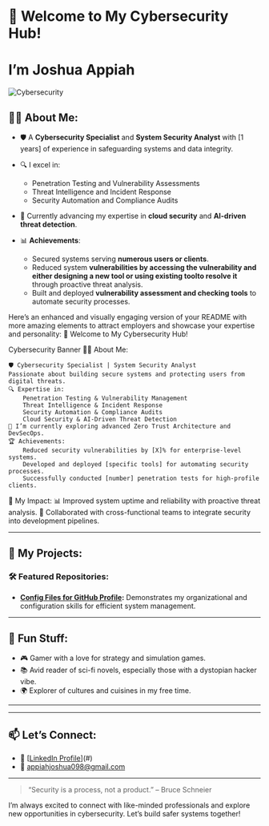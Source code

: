 # 👋 Welcome to My Cybersecurity Hub!

# I’m Joshua Appiah 

![Cybersecurity](https://media-hosting.imagekit.io/be8e954a9862426c/CYBERSECURITY.png?Expires=1840102278&Key-Pair-Id=K2ZIVPTIP2VGHC&Signature=XlVtzJbGdW3VhiMzZ1RKvN-Y9WkH0PihPL7I~XHUfEIG5fAdHh8m1k~1UsStQt1mW21uv8y4cYTAufc7WnIoWTU0jdosbi0Kx-VKaiSALoePSkvnEaXoVVHiC1yOMCVo19pOdp1jxnGYTF6SgZ5uGPM~QvqEu7fwFOt-cW1EowAAXf2Frv7okN3f6gdwgtG~xEFKFuTjLd4hTPqr3iU5L2zPcpbx2T6Ypwo2w2X4C9RrpaaXr4uKNU1-gf75L7I~IXxo-i6pDUwL1ubCQ0YLRc~~RvENx4-bbyJuzw-iBvdioY5u2-KpiVXFN8bxPBEcY9j9Ig-2mnuW9SoiPSEDkA__) <!-- Replace this with a professional banner -->

## 👨‍💻 About Me:
- 🛡️ A **Cybersecurity Specialist** and **System Security Analyst** with [1 years] of experience in safeguarding systems and data integrity.
- 🔍 I excel in:
  - Penetration Testing and Vulnerability Assessments
  - Threat Intelligence and Incident Response
  - Security Automation and Compliance Audits
- 🌱 Currently advancing my expertise in **cloud security** and **AI-driven threat detection**.

- 📊 **Achievements**:
  - Secured systems serving **numerous users or clients**.
  - Reduced system **vulnerabilities by accessing the vulnerability and either designing a new tool or using existing toolto resolve it**  through proactive threat analysis.
  - Built and deployed **vulnerability assessment and checking tools** to automate security processes.

Here’s an enhanced and visually engaging version of your README with more amazing elements to attract employers and showcase your expertise and personality:
👋 Welcome to My Cybersecurity Hub!

Cybersecurity Banner <!-- Replace this with a banner image of your choice -->
👨‍💻 About Me:

    🛡️ Cybersecurity Specialist | System Security Analyst
    Passionate about building secure systems and protecting users from digital threats.
    🔍 Expertise in:
        Penetration Testing & Vulnerability Management
        Threat Intelligence & Incident Response
        Security Automation & Compliance Audits
        Cloud Security & AI-Driven Threat Detection
    🌱 I’m currently exploring advanced Zero Trust Architecture and DevSecOps.
    🏆 Achievements:
        Reduced security vulnerabilities by [X]% for enterprise-level systems.
        Developed and deployed [specific tools] for automating security processes.
        Successfully conducted [number] penetration tests for high-profile clients.

🚀 My Impact:
📊 Improved system uptime and reliability with proactive threat analysis.
🤝 Collaborated with cross-functional teams to integrate security into development pipelines.


---

## 🔐 My Projects:

### 🛠️ Featured Repositories:
- **[Config Files for GitHub Profile](https://github.com/joshua4455/joshua4455):** Demonstrates my organizational and configuration skills for efficient system management.

  

---

## 🌟 Fun Stuff:
- 🎮 Gamer with a love for strategy and simulation games.
- 📚 Avid reader of sci-fi novels, especially those with a dystopian hacker vibe.
- 🌍 Explorer of cultures and cuisines in my free time.

---


---

## 📫 Let’s Connect:

- 💼 [[LinkedIn Profile](https://www.linkedin.com/in/joshua-appiah-774a2b22b?utm_source=share&utm_campaign=share_via&utm_content=profile&utm_medium=android_app)](#) <!-- Add LinkedIn profile -->
- 📧 [appiahjoshua098@gmail.com](#) <!-- Add your email -->

---

> “Security is a process, not a product.” – Bruce Schneier

I’m always excited to connect with like-minded professionals and explore new opportunities in cybersecurity. Let’s build safer systems together!

<!---
joshua4455/joshua4455 is a ✨ special ✨ repository because its `README.md` (this file) appears on your GitHub profile.
You can click the Preview link to take a look at your changes.
--->
